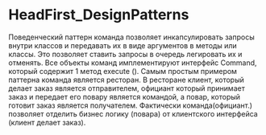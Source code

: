 # HeadFirst_DesignPatterns
Поведенческий паттерн команда позволяет инкапсулировать запросы внутри классов и передавать их в виде аргументов в методы или классы.
Это позволяет ставить запросы в очередь легировать их и отменять.
Все объекты команд имплементируют интерфейс Command, который содержит 1 метод execute ().
Самым простым примером паттерна команда является ресторан.
В  ресторане клиент, который делает заказ является отправителем, официант который принимает заказ и передает его повару является командой,
а повар, который готовит заказ является получателем. 
Фактически команда(официант.) позволяет отделить бизнес логику (повара) от клиентского интерфейса (клиент делает заказ).
